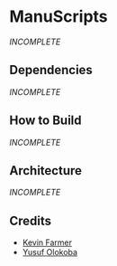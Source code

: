# ManuScripts
*INCOMPLETE*

## Dependencies
*INCOMPLETE*

## How to Build
*INCOMPLETE*

## Architecture
*INCOMPLETE*

## Credits
- [Kevin Farmer](mailto:kevin.r.farmer.18@dartmouth.edu)
- [Yusuf Olokoba](mailto:olokobayusuf@gmail.com)